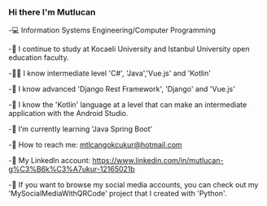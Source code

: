 ### Hi there I'm Mutlucan

  -💻 Information Systems Engineering/Computer Programming
  
  -🏫 I continue to study at Kocaeli University and Istanbul University open education faculty.
  
  -👨‍💻 I know intermediate level 'C#', 'Java','Vue.js' and 'Kotlin'
  
  -🔭 I know advanced 'Django Rest Framework', 'Django' and 'Vue.js'
  
  -📲 I know the 'Kotlin' language at a level that can make an intermediate application with the Android Studio.
  
  -🌱 I’m currently learning 'Java Spring Boot'
  
  -📧 How to reach me: mtlcangokcukur@hotmail.com
  
  -💬 My Linkedln account: https://www.linkedin.com/in/mutlucan-g%C3%B6k%C3%A7ukur-12165021b 
  
  -🪪 If you want to browse my social media accounts, you can check out my 'MySocialMediaWithQRCode' project that I created with 'Python'.
  


<!--
**MutlucanGokcukur/MutlucanGokcukur** is a ✨ _special_ ✨ repository because its `README.md` (this file) appears on your GitHub profile.

Here are some ideas to get you started:

- 🔭 I’m currently working on ...
- 🌱 I’m currently learning ...
- 👯 I’m looking to collaborate on ...
- 🤔 I’m looking for help with ...
- 💬 Ask me about ...
- 📫 How to reach me: ...
- 😄 Pronouns: ...
- ⚡ Fun fact: ...
-->

